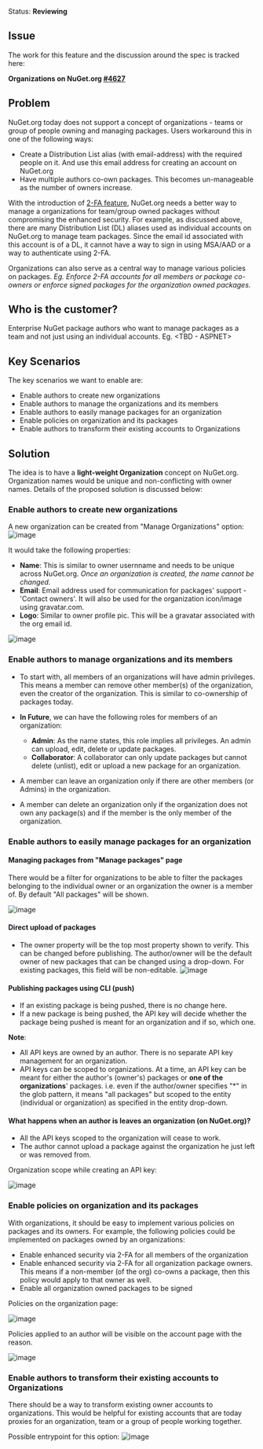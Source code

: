 Status: **Reviewing**

## Issue
The work for this feature and the discussion around the spec is tracked here:

**Organizations on NuGet.org [#4627](https://github.com/NuGet/NuGetGallery/issues/4627)**

## Problem
NuGet.org today does not support a concept of organizations - teams or group of people owning and managing packages. Users workaround this in one of the following ways:
* Create a Distribution List alias (with email-address) with the required people on it. And use this email address for creating an account on NuGet.org
* Have multiple authors co-own packages. This becomes un-manageable as the number of owners increase.

With the introduction of [2-FA feature](https://github.com/NuGet/NuGetGallery/issues/3252), NuGet.org needs a better way to manage a organizations for team/group owned packages without compromising the enhanced security. For example, as discussed above, there are many Distribution List (DL) aliases used as individual accounts on NuGet.org to manage team packages. Since the email id associated with this account is of a DL, it cannot have a way to sign in using MSA/AAD or a way to authenticate using 2-FA.

Organizations can also serve as a central way to manage various policies on packages. *Eg. Enforce 2-FA accounts for all members or package co-owners or enforce signed packages for the organization owned packages.*

## Who is the customer?
Enterprise NuGet package authors who want to manage packages as a team and not just using an individual accounts. Eg. <TBD - ASPNET> 

## Key Scenarios
The key scenarios we want to enable are:
* Enable authors to create new organizations
* Enable authors to manage the organizations and its members
* Enable authors to easily manage packages for an organization
* Enable policies on organization and its packages
* Enable authors to transform their existing accounts to Organizations

## Solution
The idea is to have a **light-weight Organization** concept on NuGet.org. Organization names would be unique and non-conflicting with owner names. Details of the proposed solution is discussed below:

### Enable authors to create new organizations 

A new organization can be created from "Manage Organizations" option:
![image](https://user-images.githubusercontent.com/14800916/30187514-cd09f8ca-93de-11e7-88c4-8e3a54630d21.png)

It would take the following properties:
* **Name**: This is similar to owner usernname and needs to be unique across NuGet.org.
*Once an organization is created, the name cannot be changed.*
* **Email**: Email address used for communication for packages' support - 'Contact owners'. It will also be used for the organization icon/image using gravatar.com.
* **Logo**: Similar to owner profile pic. This will be a gravatar associated with the org email id.

![image](https://user-images.githubusercontent.com/14800916/30303819-1e340d6a-971f-11e7-80bd-8fa7928c10f0.png)

### Enable authors to manage organizations and its members

* To start with, all members of an organizations will have admin privileges. This means a member can remove other member(s) of the organization, even the creator of the organization. This is similar to co-ownership of packages today.

* **In Future**, we can have the following roles for members of an organization:
   * **Admin**: As the name states, this role implies all privileges. An admin can upload, edit, delete or update packages.
   * **Collaborator**: A collaborator can only update packages but cannot delete (unlist), edit or upload a new package for an organization.

* A member can leave an organization only if there are other members (or Admins) in the organization.
* A member can delete an organization only if the organization does not own any package(s) and if the member is the only member of the organization. 

### Enable authors to easily manage packages for an organization

#### Managing packages from "Manage packages" page

There would be a filter for organizations to be able to filter the packages belonging to the individual owner or an organization the owner is a member of. By default "All packages" will be shown.


![image](https://user-images.githubusercontent.com/14800916/30302514-64f7c858-9716-11e7-990b-28d8850fbb71.png)


#### Direct upload of packages

* The owner property will be the top most property shown to verify. This can be changed before publishing. The author/owner will be the default owner of new packages that can be changed using a drop-down. For existing packages, this field will be non-editable.
![image](https://user-images.githubusercontent.com/14800916/30301544-32c69e14-9710-11e7-9f22-b58e99e6d4d4.png)

#### Publishing packages using CLI (push)

* If an existing package is being pushed, there is no change here.
* If a new package is being pushed, the API key will decide whether the package being pushed is meant for an organization and if so, which one.

**Note**:
* All API keys are owned by an author. There is no separate API key management for an organization.
* API keys can be scoped to organizations. At a time, an API key can be meant for either the author's (owner's) packages or **one of the organizations**' packages. i.e. even if the author/owner specifies "*" in the glob pattern, it means "all packages" but scoped to the entity (individual or organization) as specified in the entity drop-down.

#### What happens when an author is leaves an organization (on NuGet.org)?
* All the API keys scoped to the organization will cease to work.
* The author cannot upload a package against the organization he just left or was removed from.

Organization scope while creating an API key:

![image](https://user-images.githubusercontent.com/14800916/30302450-efba9f98-9715-11e7-9dc5-0b11bb05fccd.png)


### Enable policies on organization and its packages

With organizations, it should be easy to implement various policies on packages and its owners. For example, the following policies could be implemented on packages owned by an organizations:
* Enable enhanced security via 2-FA for all members of the organization
* Enable enhanced security via 2-FA for all organization package owners. This means if a non-member (of the org) co-owns a package, then this policy would apply to that owner as well.
* Enable all organization owned packages to be signed

Policies on the organization page:

![image](https://user-images.githubusercontent.com/14800916/30302173-2297da86-9714-11e7-9160-0e6587ec67a8.png)

Policies applied to an author will be visible on the account page with the reason.

![image](https://user-images.githubusercontent.com/14800916/30302423-c2fc0b86-9715-11e7-8ae7-065879c751bc.png)

### Enable authors to transform their existing accounts to Organizations

There should be a way to transform existing owner accounts to organizations. This would be helpful for existing accounts that are today proxies for an organization, team or a group of people working together.

Possible entrypoint for this option:
![image](https://user-images.githubusercontent.com/14800916/30302391-82d235b2-9715-11e7-9f5e-af0edf00897c.png)